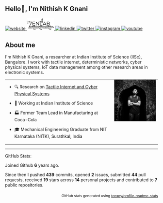 <!--
### Hi there 👋

**nithishkgnani/nithishkgnani** is a ✨ _special_ ✨ repository because its `README.md` (this file) appears on your GitHub profile.

Here are some ideas to get you started:

- 🔭 I’m currently working on ...
- 🌱 I’m currently learning ...
- 👯 I’m looking to collaborate on ...
- 🤔 I’m looking for help with ...
- 💬 Ask me about ...
- 📫 How to reach me: ...
- 😄 Pronouns: ...
- ⚡ Fun fact: ...
-->

## Hello👋, I'm Nithish K Gnani  
  

<a href="https://nithishkgnani.github.io/" target="_blank">
<img src=https://shields.io/badge/website-%2324292e.svg?logo=github&style=for-the-badge&logoColor=white alt=website style="margin-bottom: 5px;" />
</a>
<a href="https://labs.dese.iisc.ac.in/zenlab/people/nithish-k-gnani/" target="_blank">
<img src="Media\ZENLab_Logo.png" width=90 alt=ZENLab />
</a>
<a href="https://linkedin.com/in/nithish-k-gnani" target="_blank">
<img src=https://img.shields.io/badge/linkedin-%231E77B5.svg?&style=for-the-badge&logo=linkedin&logoColor=white alt=linkedin style="margin-bottom: 5px;" />
<!-- </a>
<a href="https://nithishkgnani.wordpress.com/" target="_blank">
<img src=https://img.shields.io/badge/wordpress-%2325586F.svg?&style=for-the-badge&logo=wordpress&logoColor=white alt=wordpress style="margin-bottom: 5px;" />
</a> -->
<!-- <a href="https://github.com/nithishkgnani" target="_blank">
<img src=https://img.shields.io/badge/github-%2324292e.svg?&style=for-the-badge&logo=github&logoColor=white alt=github style="margin-bottom: 5px;" />
</a> -->
<a href="https://twitter.com/nithishkgnani" target="_blank">
<img src=https://img.shields.io/badge/twitter-%2300acee.svg?&style=for-the-badge&logo=twitter&logoColor=white alt=twitter style="margin-bottom: 5px;" />
</a>
<a href="https://instagram.com/nithishkgnani" target="_blank">
<img src=https://img.shields.io/badge/instagram-%23820AEC.svg?&style=for-the-badge&logo=instagram&logoColor=white alt=instagram style="margin-bottom: 5px;" />
</a>
<a href="https://www.youtube.com/@sapienprime" target="_blank">
<img src=https://img.shields.io/badge/youtube-%23EE4831.svg?&style=for-the-badge&logo=youtube&logoColor=white alt=youtube style="margin-bottom: 5px;" />
</a>  


## About me  
I'm Nithish K Gnani, a researcher at Indian Institute of Science (IISc), Bangalore.
I work with tactile internet, deterministic networks, cyber physical systems, IoT data management among other research areas in electronic systems.  
  

 


<table><tr><td valign="top" width="70%">

- 🔍 Research on [Tactile Internet and Cyber Physical Systems](https://labs.dese.iisc.ac.in/zenlab/ongoing-projects/tsn/)  
  
- 💼 Working at Indian Institute of Science      

- 🏭 Former Team Lead in Manufacturing at Coca-Cola    

- 🎓 Mechanical Engineering Graduate from NIT Karnataka (NITK), Surathkal, India  


</td><td valign="top" width="30%">
<div align="center">
<img src="Media/DP_sakleshpur_01.jpeg" align="center" style="width: 100%" />
</div>  

</td></tr></table>  

---

GitHub Stats:

Joined Github **6** years ago.

Since then I pushed **439** commits, opened **2** issues, submitted **44** pull requests, received **19** stars across **14** personal projects and contributed to **7** public repositories.

<!-- 
Most used languages across my projects:

![JavaScript](https://img.shields.io/static/v1?style=flat-square&label=%E2%A0%80&color=555&labelColor=%23f1e05a&message=JavaScript%EF%B8%B166.1%25)
![C](https://img.shields.io/static/v1?style=flat-square&label=%E2%A0%80&color=555&labelColor=%23555555&message=C%EF%B8%B111.1%25)
![Python](https://img.shields.io/static/v1?style=flat-square&label=%E2%A0%80&color=555&labelColor=%233572A5&message=Python%EF%B8%B16.8%25)
![C++](https://img.shields.io/static/v1?style=flat-square&label=%E2%A0%80&color=555&labelColor=%23f34b7d&message=C%2B%2B%EF%B8%B15.4%25)
![TeX](https://img.shields.io/static/v1?style=flat-square&label=%E2%A0%80&color=555&labelColor=%233D6117&message=TeX%EF%B8%B14.2%25)
![P4](https://img.shields.io/static/v1?style=flat-square&label=%E2%A0%80&color=555&labelColor=%237055b5&message=P4%EF%B8%B12.7%25)
![Shell](https://img.shields.io/static/v1?style=flat-square&label=%E2%A0%80&color=555&labelColor=%2389e051&message=Shell%EF%B8%B11.3%25)
![Other](https://img.shields.io/static/v1?style=flat-square&label=%E2%A0%80&color=555&labelColor=%23ededed&message=Other%EF%B8%B12.1%25)
 -->

<p align="right"><sub>GitHub stats generated using <a href="https://github.com/marketplace/actions/profile-readme-stats">teoxoy/profile-readme-stats</a></sub></p>

